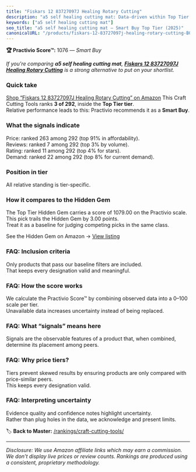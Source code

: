 ```yaml
---
title: "Fiskars 12 83727097J Healing Rotary Cutting"
description: "a5 self healing cutting mat: Data-driven within Top Tier ranking using the Practivio Score™. Positioned by quality, value, demand, findability, momentum."
keywords: ["a5 self healing cutting mat"]
seo_title: "a5 self healing cutting mat — Smart Buy Top Tier (2025)"
canonicalURL: "/products/fiskars-12-83727097j-healing-rotary-cutting-B000YZASYO/"
---
```


**🏆 Practivio Score™:** 1076 — _Smart Buy_


*If you're comparing **a5 self healing cutting mat**, **[Fiskars 12 83727097J Healing Rotary Cutting](https://www.amazon.com/dp/B000YZASYO?tag=practivio-20)** is a strong alternative to put on your shortlist.*
### Quick take
[Shop “Fiskars 12 83727097J Healing Rotary Cutting” on Amazon](https://www.amazon.com/dp/B000YZASYO?tag=practivio-20)
This Craft Cutting Tools ranks **3 of 292**, inside the **Top Tier tier**.  
Relative performance leads to this: Practivio recommends it as a **Smart Buy**.

### What the signals indicate
Price: ranked 263 among 292 (top 91% in affordability).  
Reviews: ranked 7 among 292 (top 3% by volume).  
Rating: ranked 11 among 292 (top 4% for stars).  
Demand: ranked 22 among 292 (top 8% for current demand).

### Position in tier
All relative standing is tier-specific.

### How it compares to the Hidden Gem
The Top Tier Hidden Gem carries a score of 1079.00 on the Practivio scale.  
This pick trails the Hidden Gem by 3.00 points.  
Treat it as a baseline for judging competing picks in the same class.  

See the Hidden Gem on Amazon → [View listing](https://www.amazon.com/dp/B016LDV41S?tag=practivio-20)

### FAQ: Inclusion criteria
Only products that pass our baseline filters are included.  
That keeps every designation valid and meaningful.

### FAQ: How the score works
We calculate the Practivio Score™ by combining observed data into a 0–100 scale per tier.  
Unavailable data increases uncertainty instead of being replaced.

### FAQ: What “signals” means here
Signals are the observable features of a product that, when combined, determine its placement among peers.

### FAQ: Why price tiers?
Tiers prevent skewed results by ensuring products are only compared with price-similar peers.  
This keeps every designation valid.

### FAQ: Interpreting uncertainty
Evidence quality and confidence notes highlight uncertainty.  
Rather than plug holes in the data, we acknowledge and present limits.


🏷️ **Back to Master:** [/rankings/craft-cutting-tools/](/rankings/craft-cutting-tools/)

---
_Disclosure: We use Amazon affiliate links which may earn a commission. We don’t display live prices or review counts. Rankings are produced using a consistent, proprietary methodology._
